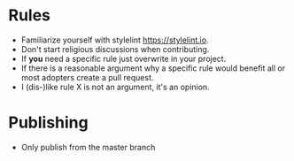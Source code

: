 # Rules

* Familiarize yourself with stylelint https://stylelint.io.
* Don't start religious discussions when contributing.
* If **you** need a specific rule just overwrite in your project.
* If there is a reasonable argument why a specific rule would benefit all or most adopters create a pull request.
* I (dis-)like rule X is not an argument, it's an opinion.

# Publishing

* Only publish from the master branch
